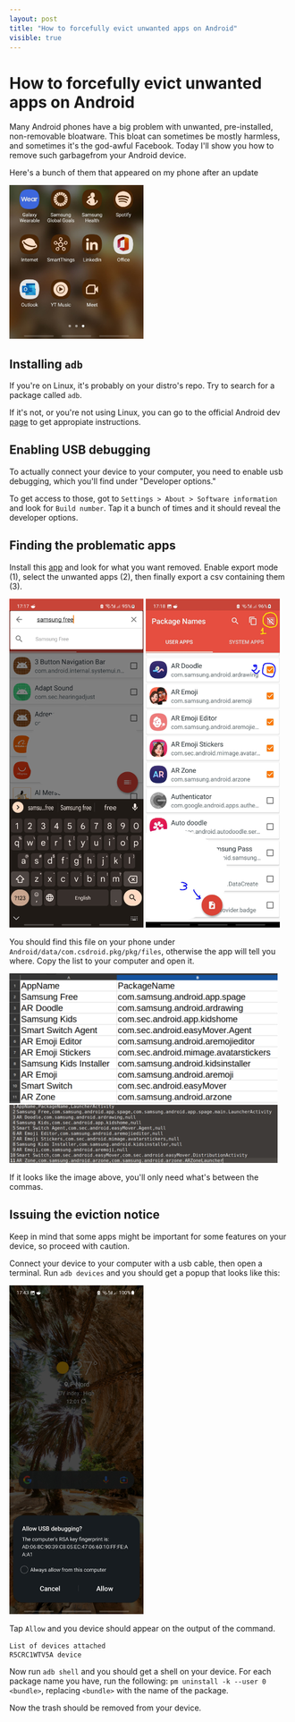 ```yaml
---
layout: post
title: "How to forcefully evict unwanted apps on Android"
visible: true
---
```


# How to forcefully evict unwanted apps on Android

Many Android phones have a big problem with unwanted, pre-installed, non-removable bloatware. This bloat can sometimes be mostly harmless, and sometimes it's the god-awful Facebook. Today I'll show you how to remove such garbagefrom your Android device.

Here's a bunch of them that appeared on my phone after an update

<img src="/images/december/shit.jpg" width="240"/>


## Installing `adb`

If you're on Linux, it's probably on your distro's repo. Try to search for a package called `adb`.

If it's not, or you're not using Linux, you can go to the official Android dev [page](https://developer.android.com/studio/releases/platform-tools#downloads) to get appropiate instructions.


## Enabling USB debugging

To actually connect your device to your computer, you need to enable usb debugging, which you'll find under "Developer options."

To get access to those, got to `Settings > About > Software information` and look for `Build number`. Tap it a bunch of times and it should reveal the developer options.

## Finding the problematic apps

Install this [app](https://play.google.com/store/apps/details?id=com.csdroid.pkg) and look for what you want removed. Enable export mode (1), select the unwanted apps (2), then finally export a csv containing them (3).

<p float="left">
    <img src="/images/december/search.jpg" width="240"/>
    <img src="/images/december/select.jpg" width="240"/>
</p>

You should find this file on your phone under `Android/data/com.csdroid.pkg/pkg/files`, otherwise the app will tell you where. Copy the list to your computer and open it.

<img src="/images/december/csv.png" width="480"/>

<img src="/images/december/txt.png" width="480"/>

If it looks like the image above, you'll only need what's between the commas.



## Issuing the eviction notice

Keep in mind that some apps might be important for some features on your device, so proceed with caution.

Connect your device to your computer with a usb cable, then open a terminal. Run `adb devices` and you should get a popup that looks like this:

<img src="/images/december/usb.jpg" width="240"/>

Tap `Allow` and you device should appear on the output of the command. 
```
List of devices attached
R5CRC1WTV5A	device
```

Now run `adb shell` and you should get a shell on your device. For each package name you have, run the following: `pm uninstall -k --user 0 <bundle>`, replacing `<bundle>` with the name of the package.

Now the trash should be removed from your device.